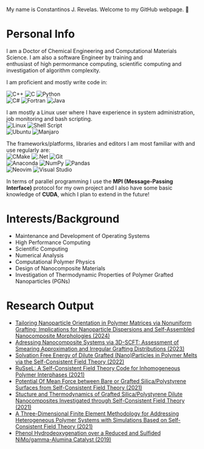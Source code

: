 My name is Constantinos J. Revelas. Welcome to my GitHub webpage. 👋

# Personal Info
I am a Doctor of Chemical Engineering and Computational Materials Science. I am also a software Engineer by training and\
enthusiast of high permormance computing, scientific computing and investigation of algorithm complexity.

I am proficient and mostly write code in:

![C++](https://img.shields.io/badge/c++-%2300599C.svg?style=for-the-badge&logo=c%2B%2B&logoColor=white)
![C](https://img.shields.io/badge/c-%2300599C.svg?style=for-the-badge&logo=c&logoColor=white)
![Python](https://img.shields.io/badge/python-3670A0?style=for-the-badge&logo=python&logoColor=ffdd54)\
![C#](https://img.shields.io/badge/c%23-%23239120.svg?style=for-the-badge&logo=c-sharp&logoColor=white)
![Fortran](https://img.shields.io/badge/Fortran-%23734F96.svg?style=for-the-badge&logo=fortran&logoColor=white)
![Java](https://img.shields.io/badge/java-%23ED8B00.svg?style=for-the-badge&logo=openjdk&logoColor=white)

I am mostly a Linux user where I have experience in system administration, job monitoring and bash scripting.\
![Linux](https://img.shields.io/badge/Linux-FCC624?style=for-the-badge&logo=linux&logoColor=black)
![Shell Script](https://img.shields.io/badge/shell_script-%23121011.svg?style=for-the-badge&logo=gnu-bash&logoColor=white)\
![Ubuntu](https://img.shields.io/badge/Ubuntu-E95420?style=for-the-badge&logo=ubuntu&logoColor=white)
![Manjaro](https://img.shields.io/badge/Manjaro-35BF5C?style=for-the-badge&logo=Manjaro&logoColor=white)

The frameworks/platforms, libraries and editors I am most familiar with and use regularly are:\
![CMake](https://img.shields.io/badge/CMake-%23008FBA.svg?style=for-the-badge&logo=cmake&logoColor=white)
![.Net](https://img.shields.io/badge/.NET-5C2D91?style=for-the-badge&logo=.net&logoColor=white)
![Git](https://img.shields.io/badge/git-%23F05033.svg?style=for-the-badge&logo=git&logoColor=white)\
![Anaconda](https://img.shields.io/badge/Anaconda-%2344A833.svg?style=for-the-badge&logo=anaconda&logoColor=white)
![NumPy](https://img.shields.io/badge/numpy-%23013243.svg?style=for-the-badge&logo=numpy&logoColor=white)
![Pandas](https://img.shields.io/badge/pandas-%23150458.svg?style=for-the-badge&logo=pandas&logoColor=white)\
![Neovim](https://img.shields.io/badge/NeoVim-%2357A143.svg?&style=for-the-badge&logo=neovim&logoColor=white)
![Visual Studio](https://img.shields.io/badge/Visual%20Studio-5C2D91.svg?style=for-the-badge&logo=visual-studio&logoColor=white)

In terms of parallel programming I use the **MPI (Message-Passing Interface)** protocol for my own project and I also have some basic knowledge of **CUDA**, which I plan to extend in the future!

# Interests/Background
- Maintenance and Development of Operating Systems
- High Performance Computing
- Scientific Computing
- Numerical Analysis
- Computational Polymer Physics
- Design of Nanocomposite Materials
- Investigation of Thermodynamic Properties of Polymer Grafted Nanoparticles (PGNs)

# Research Output
- [Tailoring Nanoparticle Orientation in Polymer Matrices via Nonuniform Grafting: Implications for Nanoparticle Dispersions and Self-Assembled Nanocomposite Morphologies (2024)](https://pubs.acs.org/doi/10.1021/acsanm.4c03229)
- [Adressing Nanocomposite Systems via 3D-SCFT: Assessment of Smearing Approximation and Irregular Grafting Distributions (2023)](https://pubs.acs.org/doi/10.1021/acs.macromol.2c02474)
- [Solvation Free Energy of Dilute Grafted (Nano)Particles in Polymer Melts via the Self-Consistent Field Theory (2022)](https://pubs.acs.org/doi/pdf/10.1021/acs.jpcb.2c05306)
- [RuSseL: A Self-Consistent Field Theory Code for Inhomogeneous Polymer Interphases (2021)](https://www.mdpi.com/2079-3197/9/5/57)
- [Potential Of Mean Force between Bare or Grafted Silica/Polystyrene Surfaces from Self-Consistent Field Theory (2021)](https://www.mdpi.com/2073-4360/13/8/1197)
- [Stucture and Thermodynamics of Grafted Silica/Polystyrene Dilute Nanocomposites Investigated through Self-Consistent Field Theory (2021)](https://pubs.rsc.org/en/content/articlelanding/2021/sm/d1sm00078k)
- [A Three-Dimensional Finite Element Methodology for Addressing Heterogeneous Polymer Systems with Simulations Based on Self-Consistent Field Theory (2021)](https://aip.scitation.org/doi/abs/10.1063/5.0047729)
- [Phenol Hydrodeoxygenation over a Reduced and Sulfided NiMo/gamma-Alumina Catalyst (2019)](https://pubs.acs.org/doi/10.1021/acs.iecr.8b06465)
